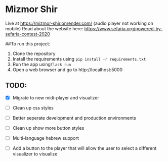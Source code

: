 # Mizmor Shir
Live at https://mizmor-shir.onrender.com/ (audio player not working on mobile)
Read about the website here: https://www.sefaria.org/powered-by-sefaria-contest-2020

##To run this project:
1. Clone the repository
2. Install the requirements using `pip install -r requirements.txt`
3. Run the app using`flask run`
4. Open a web browser and go to http://localhost:5000

## TODO:
- [x] Migrate to new midi-player and visualizer
- [ ] Clean up css styles
- [ ] Better seperate development and production environments
- [ ] Clean up show more button styles
- [ ] Multi-language hebrew support
- [ ] Add a button to the player that will allow the user to select a different visualizer to visualize

